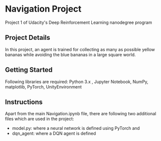 # Navigation Project
Project 1 of Udacity's Deep Reinforcement Learning nanodegree program

## Project Details
In this project, an agent is trained for collecting as many as possible yellow bananas while avoiding the blue bananas in a large square world.

## Getting Started
Following libraries are required:
Python 3.x , Jupyter Notebook, NumPy, matplotlib, PyTorch, UnityEnvironment

## Instructions
Apart from the main Navigation.ipynb file, there are following two additional files which are used in the project:
- model.py: where a neural network is defined using PyTorch and
- dqn_agent: where a DQN agent is defined
